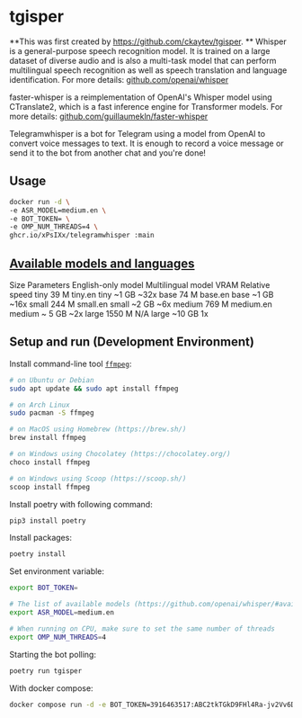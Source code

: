 # tgisper
**This was first created by https://github.com/ckaytev/tgisper.
**
Whisper is a general-purpose speech recognition model. It is trained on a large dataset of diverse audio and is also a multi-task model that can perform multilingual speech recognition as well as speech translation and language identification. For more details: [github.com/openai/whisper](https://github.com/openai/whisper/)

faster-whisper is a reimplementation of OpenAI's Whisper model using CTranslate2, which is a fast inference engine for Transformer models. For more details: [github.com/guillaumekln/faster-whisper](https://github.com/guillaumekln/faster-whisper/)

Telegramwhisper is a bot for Telegram using a model from OpenAI to convert voice messages to text. It is enough to record a voice message or send it to the bot from another chat and you're done!


## Usage
```bash
docker run -d \
-e ASR_MODEL=medium.en \
-e BOT_TOKEN= \
-e OMP_NUM_THREADS=4 \
ghcr.io/xPsIXx/telegramwhisper :main
```

## [Available models and languages](https://github.com/openai/whisper/#available-models-and-languages)

Size 	  Parameters 	English-only model 	  Multilingual model 	VRAM 	  Relative speed
tiny 	  39 M 	      tiny.en 	            tiny 	              ~1 GB 	~32x
base 	  74 M 	      base.en 	            base 	              ~1 GB 	~16x
small 	244 M 	    small.en 	            small 	            ~2 GB 	~6x
medium 	769 M 	    medium.en 	          medium 	            ~ 5 GB 	~2x
large 	1550 M 	    N/A 	                large 	            ~10 GB 	1x

## Setup and run (Development Environment)

Install command-line tool [`ffmpeg`](https://ffmpeg.org/):

```bash
# on Ubuntu or Debian
sudo apt update && sudo apt install ffmpeg

# on Arch Linux
sudo pacman -S ffmpeg

# on MacOS using Homebrew (https://brew.sh/)
brew install ffmpeg

# on Windows using Chocolatey (https://chocolatey.org/)
choco install ffmpeg

# on Windows using Scoop (https://scoop.sh/)
scoop install ffmpeg
```

Install poetry with following command:

```sh
pip3 install poetry
```

Install packages:

```sh
poetry install
```

Set environment variable:
```sh
export BOT_TOKEN=

# The list of available models (https://github.com/openai/whisper/#available-models-and-languages)
export ASR_MODEL=medium.en 

# When running on CPU, make sure to set the same number of threads
export OMP_NUM_THREADS=4
```

Starting the bot polling:

```sh
poetry run tgisper
```

With docker compose:

```sh
docker compose run -d -e BOT_TOKEN=3916463517:ABC2tkTGkD9FHl4Ra-jv2Vv6DVECTyeV3Mm tgisper
```
